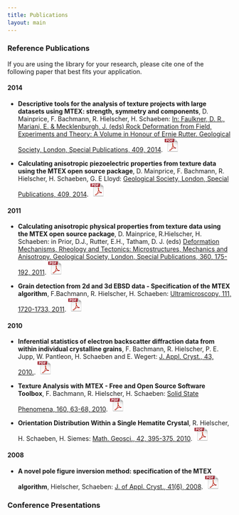 ```yaml
---
title: Publications
layout: main
---
```


### Reference Publications

If you are using the library for your research, please cite one of the
following paper that best fits your application.

#### 2014

* **Descriptive tools for the analysis of texture projects with large datasets
  using MTEX: strength, symmetry and components**, D. Mainprice, F. Bachmann,
  R. Hielscher, H. Schaeben:
  [In: Faulkner, D. R., Mariani, E. & Mecklenburgh, J. (eds) Rock Deformation from Field, Experiments and Theory: A Volume in Honour of Ernie Rutter. Geological Society, London, Special Publications, 409, 2014](
  http://dx.doi.org/10.1144/SP409.8).
  [![PDF](./files/pic/icon_pdf_32x32.png "Download PDF
  file")](https://www-user.tu-chemnitz.de/~rahi/paper/DescriptiveTools.pdf)

* **Calculating anisotropic piezoelectric properties from texture data using
  the MTEX open source package**, D. Mainprice, F. Bachmann, R. Hielscher,
  H. Schaeben, G. E Lloyd:
     [Geological Society, London, Special Publications, 409, 2014](http://dx.doi.org/doi:10.1144/SP409.2).
 [![PDF](./files/pic/icon_pdf_32x32.png "Download PDF file")](https://www-user.tu-chemnitz.de/~rahi/paper/piezo.pdf)

#### 2011

* **Calculating anisotropic physical properties from texture data using the MTEX
  open source package**, D. Mainprice, R.Hielscher, H. Schaeben: in Prior,
	D.J., Rutter, E.H., Tatham, D. J. (eds)
[Deformation Mechanisms, Rheology and Tectonics: Microstructures, Mechanics and Anisotropy. Geological Society, London, Special Publications, 360, 175-192, 2011](http://link.aps.org/doi/10.1144/SP360.10).
[![PDF](./files/pic/icon_pdf_32x32.png "Download PDF
file")](https://www-user.tu-chemnitz.de/~rahi/paper/tensors.pdf)

* **Grain detection from 2d and 3d EBSD data - Specification of the MTEX
  algorithm**, F.Bachmann, R. Hielscher, H. Schaeben:
  [Ultramicroscopy, 111, 1720-1733, 2011](http://dx.doi.org/10.1016/j.ultramic.2011.08.002).
  [![PDF](./files/pic/icon_pdf_32x32.png "Download PDF
  file")](https://www-user.tu-chemnitz.de/~rahi/paper/grains.pdf)

#### 2010

* **Inferential statistics of electron backscatter diffraction data from
  within individual crystalline grains**, F. Bachmann, R. Hielscher,
  P. E. Jupp, W. Pantleon, H. Schaeben and E. Wegert:
  [J. Appl. Cryst., 43, 2010.](http://dx.doi.org/10.1107/S002188981003027X).
  [![PDF](./files/pic/icon_pdf_32x32.png "Download PDF
  file")](https://www-user.tu-chemnitz.de/~rahi/paper/JAC43_CG5145.pdf)
* **Texture Analysis with MTEX - Free and Open Source Software Toolbox**,
  F. Bachmann, R. Hielscher, H. Schaeben: [Solid State Phenomena, 160,
  63-68, 2010](http://dx.doi.org/10.4028/www.scientific.net/SSP.160.63).
  [![PDF](./files/pic/icon_pdf_32x32.png "Download PDF
  file")](https://www-user.tu-chemnitz.de/~rahi/paper/mtex.pdf)

* **Orientation Distribution Within a Single Hematite Crystal**, R. Hielscher,
  H. Schaeben, H. Siemes:
  [Math. Geosci., 42, 395-375, 2010](http://dx.doi.org/10.1007/s11004-010-9271-z).
  [![PDF](./files/pic/icon_pdf_32x32.png "Download PDF file")](https://www-user.tu-chemnitz.de/~rahi/paper/hematite.pdf)

#### 2008

* **A novel pole figure inversion method: specification of the MTEX
  algorithm**, Hielscher, Schaeben:
  [J. of Appl. Cryst., 41(6), 2008](http://dx.doi.org/10.1107/S0021889808030112).
  [![PDF](./files/pic/icon_pdf_32x32.png "Download PDF
  file")](https://www-user.tu-chemnitz.de/~rahi/paper/mtex_paper.pdf)

### Conference Presentations
